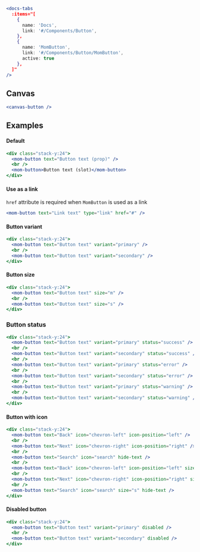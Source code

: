 ```jsx noeditor
<docs-tabs
  :items="[
    {
      name: 'Docs',
      link: '#/Components/Button',
    },
    {
      name: 'MomButton',
      link: '#/Components/Button/MomButton',
      active: true
    },
  ]"
/>
```

## Canvas

```jsx noeditor
<canvas-button />
```

## Examples

#### Default

```jsx
<div class="stack-y:24">
  <mom-button text="Button text (prop)" />
  <br />
  <mom-button>Button text (slot)</mom-button>
</div>
```

#### Use as a link

`href` attribute is required when `MomButton` is used as a link

```jsx
<mom-button text="Link text" type="link" href="#" />
```

#### Button variant

```jsx
<div class="stack-y:24">
  <mom-button text="Button text" variant="primary" />
  <br />
  <mom-button text="Button text" variant="secondary" />
</div>
```

#### Button size

```jsx
<div class="stack-y:24">
  <mom-button text="Button text" size="m" />
  <br />
  <mom-button text="Button text" size="s" />
</div>
```

### Button status

```jsx
<div class="stack-y:24">
  <mom-button text="Button text" variant="primary" status="success" />
  <br />
  <mom-button text="Button text" variant="secondary" status="success" />
  <br />
  <mom-button text="Button text" variant="primary" status="error" />
  <br />
  <mom-button text="Button text" variant="secondary" status="error" />
  <br />
  <mom-button text="Button text" variant="primary" status="warning" />
  <br />
  <mom-button text="Button text" variant="secondary" status="warning" />
</div>
```

#### Button with icon

```jsx
<div class="stack-y:24">
  <mom-button text="Back" icon="chevron-left" icon-position="left" />
  <br />
  <mom-button text="Next" icon="chevron-right" icon-position="right" />
  <br />
  <mom-button text="Search" icon="search" hide-text />
  <br />
  <mom-button text="Back" icon="chevron-left" icon-position="left" size="s" />
  <br />
  <mom-button text="Next" icon="chevron-right" icon-position="right" size="s" />
  <br />
  <mom-button text="Search" icon="search" size="s" hide-text />
</div>
```

#### Disabled button

```jsx
<div class="stack-y:24">
  <mom-button text="Button text" variant="primary" disabled />
  <br />
  <mom-button text="Button text" variant="secondary" disabled />
</div>
```
